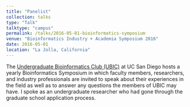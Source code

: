 ```yaml
---
title: "Panelist"
collection: talks
type: "Talk"
talktype: "campus"
permalink: /talks/2016-05-01-bioinformatics-symposium
venue: "Bioinformatics Industry + Academia Symposium 2016"
date: 2016-05-01
location: "La Jolla, California"
---
```


The <a href="http://ubic.org/" target="_blank">Undergraduate Bioinformatics Club (UBIC)</a> at UC San Diego hosts a yearly Bioinformatics Symposium in which faculty members, researchers, and industry professionals are invited to speak about their experiences in the field as well as to answer any questions the members of UBIC may have. I spoke as an undergraduate researcher who had gone through the graduate school application process.
